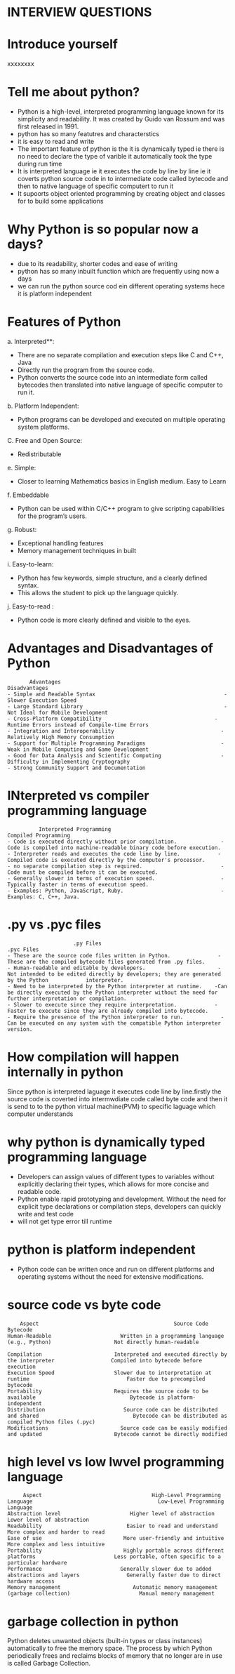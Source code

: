 
 # INTERVIEW QUESTIONS
# Introduce yourself
xxxxxxxx

# Tell me about python?
- Python is a high-level, interpreted programming language known for its simplicity and readability. It was created by Guido van Rossum and was first released in 1991.
- python has so many featutres and characterstics
- it is easy to read and write
- The important feature of python is the it is dynamically typed ie there is no need to declare the type of varible it automatically took the type during run time
- It is interpreted language ie it executes the code by line by line ie it coverts python source code in to intermediate code called bytecode and then to native language of specific computert to run it
- It supoorts object oriented programming by creating object and classes for to build some applications

# Why Python is so popular now a days?
- due to its readability, shorter codes and ease of writing
- python has so many inbuilt function which are frequently using now a days
- we can run the python source cod ein different operating systems hece it is platform independent

#  Features of Python
a. Interpreted**:                
 - There are no separate compilation and execution steps like C and C++, Java
 - Directly run the program from the source code.
 - Python converts the source code into an intermediate form called bytecodes then translated into native language of specific computer to run it.

b. Platform Independent:
 - Python programs can be developed and executed on multiple operating system platforms.
        
C. Free and Open Source:  
 - Redistributable
        
e. Simple:
 - Closer to learning Mathematics basics in English medium. Easy to Learn

f. Embeddable
 - Python can be used within C/C++ program to give scripting capabilities for the program’s users.
        
g. Robust:
 - Exceptional handling features
 - Memory management techniques in built
        
i. Easy-to-learn:
 - Python has few keywords, simple structure, and a clearly defined syntax. 
 - This allows the student to pick up the language quickly.
        
j. Easy-to-read :
 - Python code is more clearly defined and visible to the eyes.
        
# Advantages and Disadvantages of Python
```
       Advantages                                                                  	Disadvantages
- Simple and Readable Syntax	                                     - Slower Execution Speed
- Large Standard Library	                                         - Not Ideal for Mobile Development
- Cross-Platform Compatibility                                    - Runtime Errors instead of Compile-time Errors
- Integration and Interoperability                               	- Relatively High Memory Consumption
- Support for Multiple Programming Paradigms                     	- Weak in Mobile Computing and Game Development
- Good for Data Analysis and Scientific Computing                	- Difficulty in Implementing Cryptography
- Strong Community Support and Documentation 
```

# INterpreted vs compiler programming language
 ```
           Interpreted Programming                                                     	Compiled Programming
- Code is executed directly without prior compilation.	            - Code is compiled into machine-readable binary code before execution.
- Interpreter reads and executes the code line by line.            -	Compiled code is executed directly by the computer's processor.
- no separate compilation step is required.	                        - Code must be compiled before it can be executed.
- Generally slower in terms of execution speed.                     -	Typically faster in terms of execution speed.
- Examples: Python, JavaScript, Ruby.                               -	Examples: C, C++, Java.
```
# .py vs .pyc files
```
                     .py Files	                                                       .pyc Files
- These are the source code files written in Python.	           - These are the compiled bytecode files generated from .py files.
- Human-readable and editable by developers.	                   - Not intended to be edited directly by developers; they are generated by the Python            interpreter.
- Need to be interpreted by the Python interpreter at runtime.	  -Can be directly executed by the Python interpreter without the need for further interpretation or compilation.
- Slower to execute since they require interpretation.	          -Faster to execute since they are already compiled into bytecode.
- Require the presence of the Python interpreter to run.	        - Can be executed on any system with the compatible Python interpreter version.
```
# How compilation will happen internally in python
Since python is interpreted laguage it executes code line by line.firstly the source code is coverted into intermwdiate code called byte code and then it is send to to the python virtual machine(PVM) to specific laguage which computer understands

# why python is dynamically typed programming language
- Developers can assign values of different types to variables without explicitly declaring their types, which allows for more concise and readable code.
-  Python enable rapid prototyping and development. Without the need for explicit type declarations or compilation steps, developers can quickly write and test code
-  will not get type error till runtime

# python is platform independent
- Python code can be written once and run on different platforms and operating systems without the need for extensive modifications.

# source code vs byte code
```
    Aspect	                                         Source Code	                                                     Bytecode
Human-Readable                   	Written in a programming language (e.g., Python)                   	Not directly human-readable

Compilation	                      Interpreted and executed directly by the interpreter               	Compiled into bytecode before execution
Execution Speed	                  Slower due to interpretation at runtime	                            Faster due to precompiled bytecode
Portability	                      Requires the source code to be available	                            Bytecode is platform-independent
Distribution	                     Source code can be distributed and shared                          	Bytecode can be distributed as compiled Python files (.pyc)
Modifications                     	Source code can be easily modified and updated	                     Bytecode cannot be directly modified
```
# high level vs low lwvel programming language
```
     Aspect	                                  High-Level Programming Language	                                     Low-Level Programming Language
Abstraction level	                   Higher level of abstraction                                       	Lower level of abstraction
Readability	                          Easier to read and understand                                     	More complex and harder to read
Ease of use	                         More user-friendly and intuitive                                   	More complex and less intuitive
Portability	                         Highly portable across different platforms	                        Less portable, often specific to a particular hardware
Performance	                        Generally slower due to added abstractions and layers              	Generally faster due to direct hardware access
Memory management	                    Automatic memory management (garbage collection)	                  Manual memory management
```
# garbage collection in python
Python deletes unwanted objects (built-in types or class instances) automatically to free the memory space. The process by which Python periodically frees and reclaims blocks of memory that no longer are in use is called Garbage Collection.
